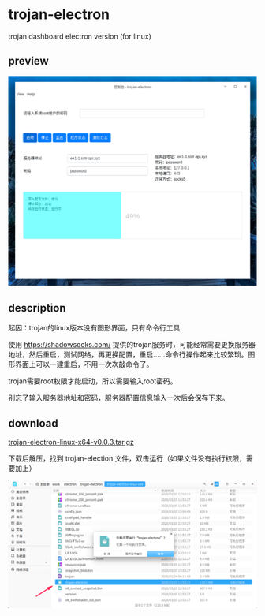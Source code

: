 # trojan-electron

trojan dashboard electron version (for linux)

## preview

![preview](docs/preview_v0.0.3.png)

## description

起因：trojan的linux版本没有图形界面，只有命令行工具

使用 https://shadowsocks.com/ 提供的trojan服务时，可能经常需要更换服务器地址，然后重启，测试网络，再更换配置，重启……命令行操作起来比较繁琐。图形界面上可以一建重启，不用一次次敲命令了。

trojan需要root权限才能启动，所以需要输入root密码。

别忘了输入服务器地址和密码，服务器配置信息输入一次后会保存下来。

## download

[trojan-electron-linux-x64-v0.0.3.tar.gz](https://github.com/smallyunet/trojan-electron/releases/download/v0.0.3/trojan-electron-linux-x64.tar.gz)

下载后解压，找到 trojan-election 文件，双击运行（如果文件没有执行权限，需要加上）

![operation](docs/start_v0.0.1.png)


